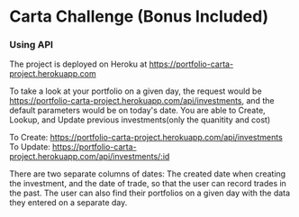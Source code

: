 # Carta Challenge (Bonus Included)

### Using API 

The project is deployed on Heroku at https://portfolio-carta-project.herokuapp.com


To take a look at your portfolio on a given day, the request would be https://portfolio-carta-project.herokuapp.com/api/investments, and the default parameters would be on today's date.  You are able to Create, Lookup, and Update previous investments(only the quanitity and cost) 


To Create: https://portfolio-carta-project.herokuapp.com/api/investments
To Update: https://portfolio-carta-project.herokuapp.com/api/investments/:id


There are two separate columns of dates: The created date when creating the investment, and the date of trade, so that the user can record trades in the past. The user can also find their portfolios on a given day with the data they entered on a separate day. 

